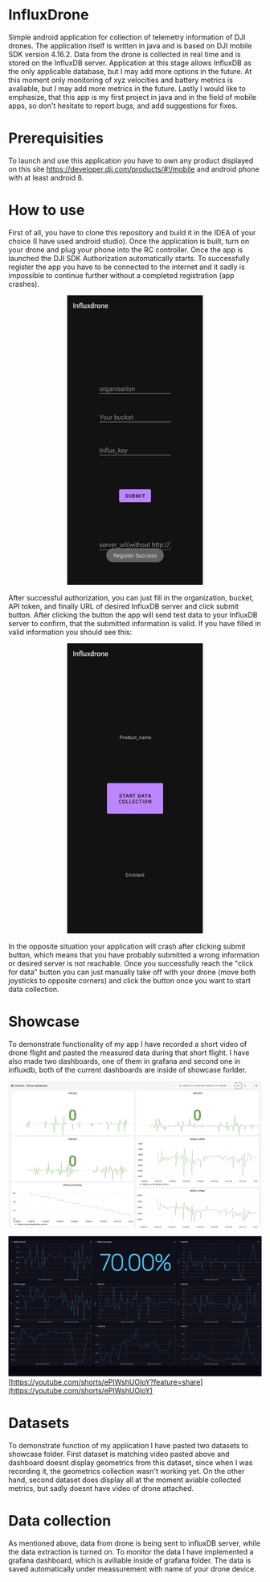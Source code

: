 # InfluxDrone
Simple android application for collection of telemetry information of DJI drones. The application itself is written in java and is based on DJI mobile SDK version 4.16.2. Data from the drone is collected in real time and is stored on the InfluxDB server. Application at this stage allows InfluxDB as the only applicable database, but I may add more options in the future. At this moment only monitoring of xyz velocities and battery metrics is avaliable, but I may add more metrics in the future. Lastly I would like to emphasize, that this app is my first project in java and in the field of mobile apps, so don't hesitate to report bugs, and add suggestions for fixes.
# Prerequisities
To launch and use this application you have to own any product displayed on this site https://developer.dji.com/products/#!/mobile and android phone with at least android 8.
# How to use
First of all, you have to clone this repository and build it in the IDEA of your choice (I have used android studio). Once the application is built, turn on your drone and plug your phone into the RC controller. Once the app is launched the DJI SDK Authorization automatically starts. To successfully register the app you have to be connected to the internet and it sadly is impossible to continue further without a completed registration (app crashes). 
<p align="center">
<img src="https://github.com/LLetal/InfluxDrone/blob/main/images/Mainactivity.jpg" alt="Registration completed" width="270"/>
</p>
After successful authorization, you can just fill in the organization, bucket, API token, and finally URL of desired InfluxDB server and click submit button. After clicking the button the app will send test data to your InfluxDB server to confirm, that the submitted information is valid. If you have filled in valid information you should see this:
<p align="center">
<img src="https://github.com/LLetal/InfluxDrone/blob/main/images/secondactivity.jpg" alt="drawing" width="270"/>
</p>
In the opposite situation your application will crash after clicking submit button, which means that you have probably submitted a wrong information or desired server is not reachable. Once you successfully reach the "click for data" button you can just manually take off with your drone (move both joysticks to opposite corners) and click the button once you want to start data collection.


# Showcase
To demonstrate functionality of my app I have recorded a short video of drone flight and pasted the measured data during that short flight. I have also made two dashboards, one of them in grafana and second one in influxdb, both of the current dashboards are inside of showcase forlder.

![Dashboard grafana](https://github.com/LLetal/InfluxDrone/blob/main/images/dashboard.jpg)

![Dashboard Influxdb](https://github.com/LLetal/InfluxDrone/blob/visualization/images/Influx_dashboard.png)
[https://youtube.com/shorts/ePIWshUOIoY?feature=share](https://youtube.com/shorts/ePIWshUOIoY)

# Datasets 
To demonstrate function of my application I have pasted two datasets to showcase folder. First dataset is matching video pasted above and dashboard doesnt  display geometrics from this dataset, since when I was recording it, the geometrics collection wasn't working yet. On the other hand, second dataset does display all at the moment aviable collected metrics, but sadly doesnt have video of drone attached.

# Data collection
As mentioned above, data from drone is being sent to influxDB server, while the data extraction is turned on. To monitor the data I have implemented a grafana dashboard, which is aviliable inside of grafana folder. The data is saved automatically under meassurement with name of your drone device.
